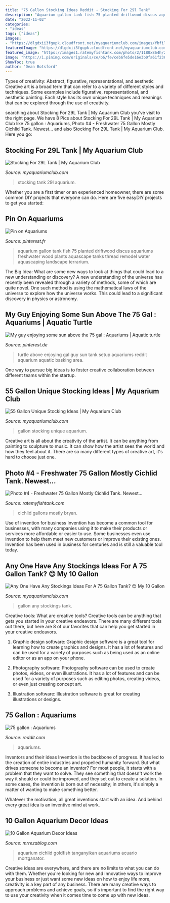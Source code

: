 ```yaml
---
title: "75 Gallon Stocking Ideas Reddit - Stocking For 29l Tank"
description: "Aquarium gallon tank fish 75 planted driftwood discus aquariums freshwater wood plants aquascape tanks thread remodel water aquascaping landscape terrarium"
date: "2022-11-02"
categories:
- "ideas"
tags: ["ideas"]
images:
- "https://dlgdxii3fgupk.cloudfront.net/myaquariumclub.com/images/fbfiles/images/DSCN6937_v_1417235407.JPG"
featuredImage: "https://dlgdxii3fgupk.cloudfront.net/myaquariumclub.com/images/fbfiles/images/FCF25CAE-74C9-4DC3-B501-E8ECAAC4D306-1yhj2t4g3s_v_1552477642.jpeg"
featured_image: "https://images1.ratemyfishtank.com/photo/2/1180x864h/24000/24276/9143-2-freshwater-75-gallon-lYaI0P.jpg"
image: "https://i.pinimg.com/originals/ce/b6/fe/ceb6fe5de16e3b0fa61f2361410294df.png"
ShowToc: true
author: "Dean Botsford"
---
```



Types of creativity: Abstract, figurative, representational, and aesthetic
Creative art is a broad term that can refer to a variety of different styles and techniques. Some examples include figurative, representational, and aesthetic painting. Each style has its own unique techniques and meanings that can be explored through the use of creativity.

	

		
searching about Stocking For 29L Tank | My Aquarium Club you've visit to the right page. We have 8 Pics about Stocking For 29L Tank | My Aquarium Club like 75 gallon : Aquariums, Photo #4 - Freshwater 75 Gallon Mostly Cichlid Tank. Newest... and also Stocking For 29L Tank | My Aquarium Club. Here you go:
		
    
## Stocking For 29L Tank | My Aquarium Club

<img loading=lazy src="https://dlgdxii3fgupk.cloudfront.net/myaquariumclub.com/images/fbfiles/images/FCF25CAE-74C9-4DC3-B501-E8ECAAC4D306-1yhj2t4g3s_v_1552477642.jpeg" onerror="this.onerror=null;this.src='https://tse2.mm.bing.net/th?id=OIP.J3dKrSRq4KsMeZ16rfZYLQHaFj&amp;pid=15.1';" alt="Stocking For 29L Tank | My Aquarium Club">

_Source: myaquariumclub.com_

>stocking tank 29l aquarium. 

	

Whether you are a first timer or an experienced homeowner, there are some common DIY projects that everyone can do. Here are five easyDIY projects to get you started:

    
## Pin On Aquariums

<img loading=lazy src="https://i.pinimg.com/originals/72/df/44/72df44a317040c9f7c325c4bd1b0682a.jpg" onerror="this.onerror=null;this.src='https://tse1.mm.bing.net/th?id=OIP.sM_lh_QJRMD1cMSLYzx6QAHaE8&amp;pid=15.1';" alt="Pin on Aquariums">

_Source: pinterest.fr_

>aquarium gallon tank fish 75 planted driftwood discus aquariums freshwater wood plants aquascape tanks thread remodel water aquascaping landscape terrarium. 

	

The Big Idea: What are some new ways to look at things that could lead to a new understanding or discovery?
A new understanding of the universe has recently been revealed through a variety of methods, some of which are quite novel. One such method is using the mathematical laws of the universe to explore how the universe works. This could lead to a significant discovery in physics or astronomy.

    
## My Guy Enjoying Some Sun Above The 75 Gal : Aquariums | Aquatic Turtle

<img loading=lazy src="https://i.pinimg.com/originals/ce/b6/fe/ceb6fe5de16e3b0fa61f2361410294df.png" onerror="this.onerror=null;this.src='https://tse3.mm.bing.net/th?id=OIP.juTjdJDnSptJyTgdlCR8lQHaFj&amp;pid=15.1';" alt="My guy enjoying some sun above the 75 gal : Aquariums | Aquatic turtle">

_Source: pinterest.de_

>turtle above enjoying gal guy sun tank setup aquariums reddit aquarium aquatic basking area. 

	

One way to pursue big ideas is to foster creative collaboration between different teams within the startup.

    
## 55 Gallon Unique Stocking Ideas | My Aquarium Club

<img loading=lazy src="https://dlgdxii3fgupk.cloudfront.net/myaquariumclub.com/images/fbfiles/images/image-5475e374d16913a3ef46637965c09037_v_1426624208.jpg" onerror="this.onerror=null;this.src='https://tse4.mm.bing.net/th?id=OIP.qetTtd22z5xtU4kioavNLgHaJ4&amp;pid=15.1';" alt="55 Gallon Unique Stocking Ideas | My Aquarium Club">

_Source: myaquariumclub.com_

>gallon stocking unique aquarium. 

	

Creative art is all about the creativity of the artist. It can be anything from painting to sculpture to music. It can show how the artist sees the world and how they feel about it. There are so many different types of creative art, it's hard to choose just one.

    
## Photo #4 - Freshwater 75 Gallon Mostly Cichlid Tank. Newest...

<img loading=lazy src="https://images1.ratemyfishtank.com/photo/2/1180x864h/24000/24276/9143-2-freshwater-75-gallon-lYaI0P.jpg" onerror="this.onerror=null;this.src='https://tse1.mm.bing.net/th?id=OIP.j34JyMkJfdmIVjMbOYPinQHaFj&amp;pid=15.1';" alt="Photo #4 - Freshwater 75 Gallon Mostly Cichlid Tank. Newest...">

_Source: ratemyfishtank.com_

>cichlid gallons mostly bryan. 

	

Use of invention for business
Invention has become a common tool for businesses, with many companies using it to make their products or services more affordable or easier to use. Some businesses even use invention to help them meet new customers or improve their existing ones. Invention has been used in business for centuries and is still a valuable tool today.

    
## Any One Have Any Stockings Ideas For A 75 Gallon Tank? 😊 My 10 Gallon

<img loading=lazy src="https://dlgdxii3fgupk.cloudfront.net/myaquariumclub.com/images/fbfiles/images/DSCN6937_v_1417235407.JPG" onerror="this.onerror=null;this.src='https://tse2.mm.bing.net/th?id=OIP.z9KOGcW4ejh-GD29kgw-9wHaFj&amp;pid=15.1';" alt="Any One Have Any Stockings Ideas For A 75 Gallon Tank? 😊 My 10 Gallon">

_Source: myaquariumclub.com_

>gallon any stockings tank. 

	

Creative tools: What are creative tools?
Creative tools can be anything that gets you started in your creative endeavors. There are many different tools out there, but here are 8 of our favorites that can help you get started in your creative endeavors. 
1. Graphic design software: Graphic design software is a great tool for learning how to create graphics and designs. It has a lot of features and can be used for a variety of purposes such as being used as an online editor or as an app on your phone.

2. Photography software: Photography software can be used to create photos, videos, or even illustrations. It has a lot of features and can be used for a variety of purposes such as editing photos, creating videos, or even just creating concept art.

3. Illustration software: Illustration software is great for creating illustrations or designs.

    
## 75 Gallon : Aquariums

<img loading=lazy src="https://preview.redd.it/o07likbf89q11.jpg?auto=webp&amp;s=aa4ac6577b6ff54593fa570971fc7f0f1d91bafc" onerror="this.onerror=null;this.src='https://tse1.mm.bing.net/th?id=OIP.tuwLG4MZJYBv7xsoqY9GgAHaFj&amp;pid=15.1';" alt="75 gallon : Aquariums">

_Source: reddit.com_

>aquariums. 

	

Inventors and their ideas
Invention is the backbone of progress. It has led to the creation of entire industries and propelled humanity forward. But what drives someone to become an inventor?
For most people, it starts with a problem that they want to solve. They see something that doesn't work the way it should or could be improved, and they set out to create a solution. In some cases, the invention is born out of necessity; in others, it's simply a matter of wanting to make something better.

Whatever the motivation, all great inventions start with an idea. And behind every great idea is an inventive mind at work.

    
## 10 Gallon Aquarium Decor Ideas

<img loading=lazy src="https://i.pinimg.com/originals/2c/5a/7a/2c5a7ab0a1e458f23aa28cabed33d554.jpg" onerror="this.onerror=null;this.src='https://tse4.mm.bing.net/th?id=OIP.xVv83gAtYVLr7R1KdpBUHwHaFj&amp;pid=15.1';" alt="10 Gallon Aquarium Decor Ideas">

_Source: mrrezablog.com_

>aquarium cichlid goldfish tanganyikan aquariums acuario mortganator. 

	

Creative ideas are everywhere, and there are no limits to what you can do with them. Whether you're looking for new and innovative ways to improve your business or just want some new ideas on how to enjoy life more, creativity is a key part of any business. There are many creative ways to approach problems and achieve goals, so it's important to find the right way to use your creativity when it comes time to come up with new ideas.


